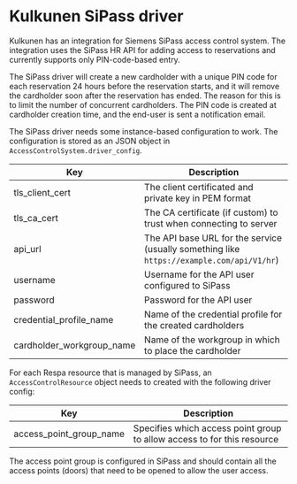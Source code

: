# Kulkunen SiPass driver

Kulkunen has an integration for Siemens SiPass access control system. The
integration uses the SiPass HR API for adding access to reservations and
currently supports only PIN-code-based entry.

The SiPass driver will create a new cardholder with a unique PIN code
for each reservation 24 hours before the reservation starts, and it will
remove the cardholder soon after the reservation has ended. The reason
for this is to limit the number of concurrent cardholders. The PIN code
is created at cardholder creation time, and the end-user is sent a notification
email.

The SiPass driver needs some instance-based configuration to work. The
configuration is stored as an JSON object in `AccessControlSystem.driver_config`.

Key            | Description
-------------- | --------------------
tls_client_cert| The client certificated and private key in PEM format 
tls_ca_cert    | The CA certificate (if custom) to trust when connecting to server
api_url        | The API base URL for the service (usually something like `https://example.com/api/V1/hr`)
username       | Username for the API user configured to SiPass
password       | Password for the API user
credential_profile_name | Name of the credential profile for the created cardholders
cardholder_workgroup_name | Name of the workgroup in which to place the cardholder

For each Respa resource that is managed by SiPass, an `AccessControlResource`
object needs to created with the following driver config:

Key            | Description
---------------| --------------------
access_point_group_name | Specifies which access point group to allow access to for this resource

The access point group is configured in SiPass and should contain all the access points
(doors) that need to be opened to allow the user access.
